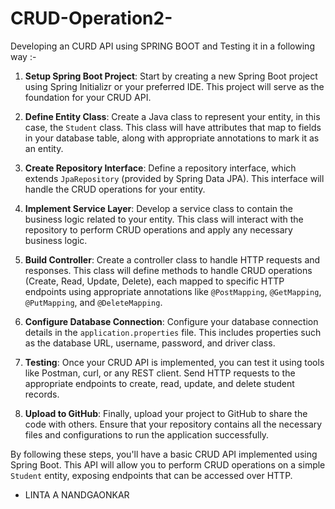 # CRUD-Operation2-

Developing an  CURD API using  SPRING BOOT and Testing it in a following way :-

1. **Setup Spring Boot Project**: Start by creating a new Spring Boot project using Spring Initializr or your preferred IDE. This project will serve as the foundation for your CRUD API.

2. **Define Entity Class**: Create a Java class to represent your entity, in this case, the `Student` class. This class will have attributes that map to fields in your database table, along with appropriate annotations to mark it as an entity.

3. **Create Repository Interface**: Define a repository interface, which extends `JpaRepository` (provided by Spring Data JPA). This interface will handle the CRUD operations for your entity.

4. **Implement Service Layer**: Develop a service class to contain the business logic related to your entity. This class will interact with the repository to perform CRUD operations and apply any necessary business logic.

5. **Build Controller**: Create a controller class to handle HTTP requests and responses. This class will define methods to handle CRUD operations (Create, Read, Update, Delete), each mapped to specific HTTP endpoints using appropriate annotations like `@PostMapping`, `@GetMapping`, `@PutMapping`, and `@DeleteMapping`.

6. **Configure Database Connection**: Configure your database connection details in the `application.properties` file. This includes properties such as the database URL, username, password, and driver class.

7. **Testing**: Once your CRUD API is implemented, you can test it using tools like Postman, curl, or any REST client. Send HTTP requests to the appropriate endpoints to create, read, update, and delete student records.

8. **Upload to GitHub**: Finally, upload your project to GitHub to share the code with others. Ensure that your repository contains all the necessary files and configurations to run the application successfully.

By following these steps, you'll have a basic CRUD API implemented using Spring Boot. This API will allow you to perform CRUD operations on a simple `Student` entity, exposing endpoints that can be accessed over HTTP.


-
  LINTA A NANDGAONKAR
